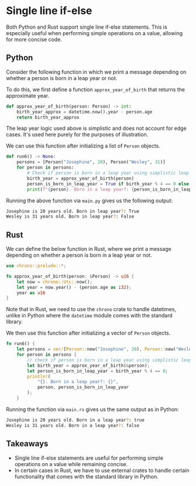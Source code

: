 # Single line if-else

Both Python and Rust support single line if-else statements. This is especially useful when
performing simple operations on a value, allowing for more concise code.

## Python

Consider the following function in which we print a message depending on whether a person is
born in a leap year or not.

To do this, we first define a function `approx_year_of_birth` that returns the approximate year.

```py
def approx_year_of_birth(person: Person) -> int:
    birth_year_approx = datetime.now().year - person.age
    return birth_year_approx
```

<div class="warning">

The leap year logic used above is simplistic and does not account for edge cases.
It's used here purely for the purposes of illustration.

</div>

We can use this function after initializing a list of `Person` objects.

```py
def run6() -> None:
    persons = [Person("Josephine", 20), Person("Wesley", 31)]
    for person in persons:
        # Check if person is born in a leap year using simplistic leap year logic
        birth_year = approx_year_of_birth(person)
        person_is_born_in_leap_year = True if birth_year % 4 == 0 else False
        print(f"{person}. Born in a leap year?: {person_is_born_in_leap_year}")
```

Running the above function via `main.py` gives us the following output:

```bash
Josephine is 20 years old. Born in leap year?: True
Wesley is 31 years old. Born in leap year?: False
```

## Rust

We can define the below function in Rust, where we print a message depending on whether a person is
born in a leap year or not.

```rs
use chrono::prelude::*;

fn approx_year_of_birth(person: &Person) -> u16 {
    let now = chrono::Utc::now();
    let year = now.year() - (person.age as i32);
    year as u16
}
```

Note that in Rust, we need to use the `chrono` crate to handle datetimes, unlike in Python where
the `datetime` module comes with the standard library.

We then use this function after initializing a vector of `Person` objects.

```rs
fn run6() {
    let persons = vec![Person::new("Josephine", 20), Person::new("Wesley", 31)];
    for person in persons {
        // check if person is born in a leap year using simplistic leap year logic
        let birth_year = approx_year_of_birth(&person);
        let person_is_born_in_leap_year = birth_year % 4 == 0;
        println!(
            "{}. Born in a leap year?: {}",
            person, person_is_born_in_leap_year
        );
    }
```

Running the function via `main.rs` gives us the same output as in Python:

```bash
Josephine is 20 years old. Born in a leap year?: true
Wesley is 31 years old. Born in a leap year?: false
```

## Takeaways

- Single line if-else statements are useful for performing simple operations on a value while
  remaining concise.
- In certain cases in Rust, we have to use external crates to handle certain functionality that
  comes with the standard library in Python.
